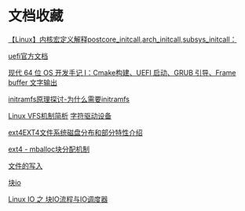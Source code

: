 # 文档收藏

[【Linux】内核宏定义解释postcore_initcall,arch_initcall,subsys_initcall：](https://blog.csdn.net/qq_21688871/article/details/132210273)

[uefi官方文档](https://uefi.org/specifications)

[现代 64 位 OS 开发手记 I：Cmake构建、UEFI 启动、GRUB 引导、Frame buffer 文字输出](https://arttnba3.cn/2023/11/29/CODE-0X03-OSDEV64-I_UEFI-GRUB/#)

[initramfs原理探讨-为什么需要initramfs](https://yifengyou.github.io/vita/docs/%E6%9E%84%E5%BB%BAinitramfs/initramfs%E5%8E%9F%E7%90%86%E6%8E%A2%E8%AE%A8.html#%E6%8C%82%E8%BD%BD%E5%B9%B6%E5%88%87%E6%8D%A2%E5%88%B0%E7%9C%9F%E6%AD%A3%E7%9A%84%E6%A0%B9%E7%9B%AE%E5%BD%95)

[Linux VFS机制简析](https://www.cnblogs.com/jimbo17/p/10119567.html)
[字符驱动设备](https://www.cnblogs.com/-Donge/p/17866449.html)

[ext4EXT4文件系统磁盘分布和部分特性介绍](https://blog.csdn.net/gy794627991/article/details/124108277)

[ext4 - mballoc块分配机制
](https://blog.csdn.net/GetNextWindow/article/details/131880451)

[文件的写入](https://lrita.github.io/images/posts/filesystem/Linux.Kernel.Write.Procedure.pdf)

[块io](https://lrita.github.io/images/posts/filesystem/Linux.Kernel.IO.Scheduler.pdf)

[Linux IO 之 块IO流程与IO调度器](https://github.com/0voice/linux_kernel_wiki/blob/main/%E6%96%87%E7%AB%A0/%E6%96%87%E4%BB%B6%E7%B3%BB%E7%BB%9F/Linux%20IO%20%E4%B9%8B%20%E5%9D%97IO%E6%B5%81%E7%A8%8B%E4%B8%8EIO%E8%B0%83%E5%BA%A6%E5%99%A8.md)
